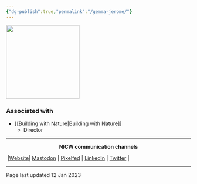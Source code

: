 ```yaml
---
{"dg-publish":true,"permalink":"/gemma-jerome/"}
---
```


<img src="https://images.squarespace-cdn.com/content/v1/5c45e569c3c16a9eac56d244/1634149711787-GZNF6EM4KAD4IQSXYTU4/Gemma_Pro_Port_1.jpg?format=300w" height="200">

### Associated with
- [[Building with Nature\|Building with Nature]]
	- Director


***
<p style="text-align: center;font-weight:bold";>NICW communication channels</p>

󠁧 |[Website](https://nationalinfrastructurecommission.wales)| [Mastodon](https://toot.wales/@NICW) | [Pixelfed](https://pix.toot.wales/NICW) | [Linkedin](https://www.linkedin.com/company/26268509/) | [Twitter](https://twitter.com/InfraCommCymru) |
***

Page last updated 12 Jan 2023